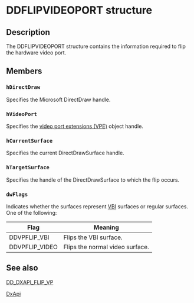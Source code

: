 # DDFLIPVIDEOPORT structure

## Description

The DDFLIPVIDEOPORT structure contains the information required to flip the hardware video port.

## Members

### `hDirectDraw`

Specifies the Microsoft DirectDraw handle.

### `hVideoPort`

Specifies the [video port extensions (VPE)](https://learn.microsoft.com/windows-hardware/drivers/) object handle.

### `hCurrentSurface`

Specifies the current DirectDrawSurface handle.

### `hTargetSurface`

Specifies the handle of the DirectDrawSurface to which the flip occurs.

### `dwFlags`

Indicates whether the surfaces represent [VBI](https://learn.microsoft.com/windows-hardware/drivers/) surfaces or regular surfaces. One of the following:

| Flag | Meaning |
| --- | --- |
| DDVPFLIP_VBI | Flips the VBI surface. |
| DDVPFLIP_VIDEO | Flips the normal video surface. |

## See also

[DD_DXAPI_FLIP_VP](https://learn.microsoft.com/previous-versions/windows/hardware/drivers/ff550618(v=vs.85))

[DxApi](https://learn.microsoft.com/previous-versions/windows/drivers/display/nf-dxapi-dxapi)